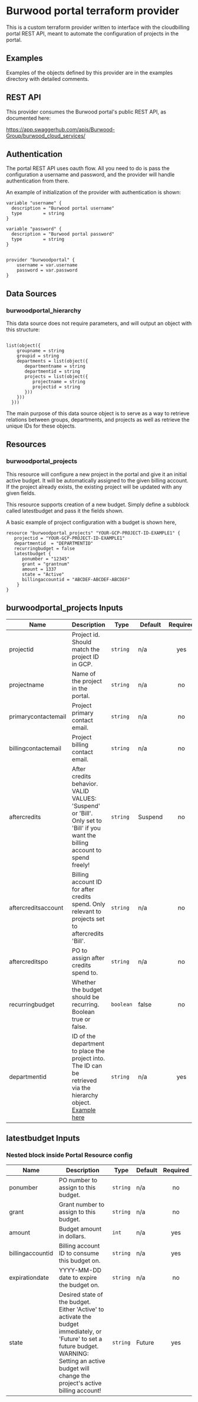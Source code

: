 # Burwood portal terraform provider
This is a custom terraform provider written to interface with the cloudbilling portal REST API, meant to automate the configuration of projects in the portal.

## Examples
Examples of the objects defined by this provider are in the examples directory with detailed comments.


## REST API

This provider consumes the Burwood portal's public REST API, as documented here:

https://app.swaggerhub.com/apis/Burwood-Group/burwood_cloud_services/

## Authentication
The portal REST API uses oauth flow. All you need to do is pass the configuration a username and password, and the provider will handle authentication from there.

An example of initialization of the provider with authentication is shown:

```
variable "username" {
  description = "Burwood portal username"
  type        = string
} 

variable "password" {
  description = "Burwood portal password"
  type        = string
}


provider "burwoodportal" {
    username = var.username
    password = var.password
}

```

## Data Sources 

### burwoodportal_hierarchy
This data source does not require parameters, and will output an object with this structure:

```

list(object({
    groupname = string
    groupid = string
    departments = list(object({
       departmentname = string
       departmentid = string
       projects = list(object({
          projectname = string
          projectid = string
       }))
    }))
  }))

```

The main purpose of this data source object is to serve as a way to retrieve relations between groups, departments, and projects as well as retrieve the unique IDs for these objects.

## Resources

### burwoodportal_projects

This resource will configure a new project in the portal and give it an initial active budget.
It will be automatically assigned to the given billing account.
If the project already exists, the existing project will be updated with any given fields.

This resource supports creation of a new budget. Simply define a subblock called latestbudget and pass it the fields shown.

A basic example of project configuration with a budget is shown here,


```
resource "burwoodportal_projects" "YOUR-GCP-PROJECT-ID-EXAMPLE1" { 
   projectid = "YOUR-GCP-PROJECT-ID-EXAMPLE1"
   departmentid  = "DEPARTMENTID" 
   recurringbudget = false
   latestbudget {
      ponumber = "12345"
      grant = "grantnum"
      amount = 1337
      state = "Active"
      billingaccountid = "ABCDEF-ABCDEF-ABCDEF" 
    }
}
```


## burwoodportal_projects Inputs
| Name | Description | Type | Default | Required |
|------|-------------|------|---------|:--------:|
| projectid | Project id. Should match the project ID in GCP. | `string` | n/a | yes |
| projectname | Name of the project in the portal. | `string` | n/a | no |
| primarycontactemail |  Project primary contact email. | `string` | n/a | no |
| billingcontactemail |  Project billing contact email. | `string` | n/a | no |
| aftercredits |  After credits behavior. VALID VALUES: 'Suspend' or 'Bill'. Only set to 'Bill' if you want the billing account to spend freely! | `string` | Suspend | no |
| aftercreditsaccount |  Billing account ID for after credits spend. Only relevant to projects set to aftercredits 'Bill'.  | `string` | n/a | no |
| aftercreditspo | PO to assign after credits spend to. | `string` | n/a | no |
| recurringbudget | Whether the budget should be recurring. Boolean true or false.| `boolean` | false | no |
| departmentid | ID of the department to place the project into. The ID can be retrieved via the hierarchy object. [Example here](examples/projects-and-budgets.tf#L63)| `string` | n/a | yes |

## latestbudget Inputs
### Nested block inside Portal Resource config
| Name | Description | Type | Default | Required |
|------|-------------|------|---------|:--------:|
| ponumber | PO number to assign to this budget. | `string` | n/a | no |
| grant | Grant number to assign to this budget. | `string` | n/a | no |
| amount|  Budget amount in dollars. | `int` | n/a | yes |
| billingaccountid |  Billing account ID to consume this budget on. | `string` | n/a | yes |
| expirationdate | YYYY-MM-DD date to expire the budget on. | `string` | n/a | no |
| state| Desired state of the budget. Either 'Active' to activate the budget immediately, or 'Future' to set a future budget. WARNING: Setting an active budget will change the project's active billing account! | `string` | Future | yes |

